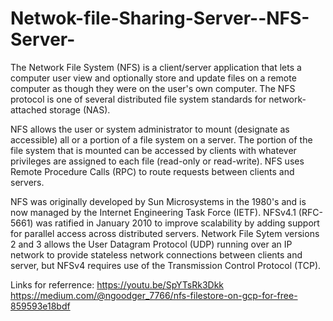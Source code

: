 # Netwok-file-Sharing-Server--NFS-Server-

The Network File System (NFS) is a client/server application that lets a computer user view and optionally store and update files on a remote computer as
though they were on the user's own computer. The NFS protocol is one of several distributed file system standards for network-attached storage (NAS).

NFS allows the user or system administrator to mount (designate as accessible) all or a portion of a file system on a server. 
The portion of the file system that is mounted can be accessed by clients with whatever privileges are assigned to each file (read-only or read-write). NFS uses Remote Procedure Calls (RPC) to route requests between clients and servers.

NFS was originally developed by Sun Microsystems in the 1980's and is now managed by the Internet Engineering Task Force (IETF). 
NFSv4.1 (RFC-5661) was ratified in January 2010 to improve scalability by adding support for parallel access across distributed servers. Network File Sytem versions 2 and 3 allows the User Datagram Protocol (UDP) running over an IP network to provide stateless network connections between clients and server, 
but NFSv4 requires use of the Transmission Control Protocol (TCP).

Links for referrence:
https://youtu.be/SpYTsRk3Dkk
https://medium.com/@ngoodger_7766/nfs-filestore-on-gcp-for-free-859593e18bdf
